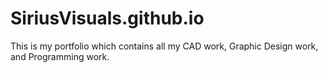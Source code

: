 # SiriusVisuals.github.io
This is my portfolio which contains all my CAD work, Graphic Design work, and Programming work.

[SiriusVisuals]: https://SiriusVisuals.github.io
